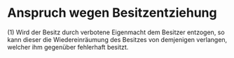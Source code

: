 # Anspruch wegen Besitzentziehung

(1) Wird der Besitz durch verbotene Eigenmacht dem Besitzer entzogen, so kann dieser die Wiedereinräumung des Besitzes von demjenigen verlangen, welcher ihm gegenüber fehlerhaft besitzt.